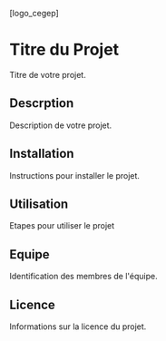 [logo_cegep]

# Titre du Projet

Titre de votre projet.


## Descrption
Description de votre projet.

## Installation

Instructions pour installer le projet.

## Utilisation

Etapes pour utiliser le projet

## Equipe

Identification des membres de l'équipe.

## Licence

Informations sur la licence du projet.

